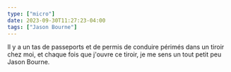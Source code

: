 ```yaml
---
type: ["micro"]
date: 2023-09-30T11:27:23-04:00
tags: ["Jason Bourne"]
---
```

Il y a un tas de passeports et de permis de conduire périmés dans un tiroir chez moi, et chaque fois que j'ouvre ce tiroir, je me sens un tout petit peu Jason Bourne.
